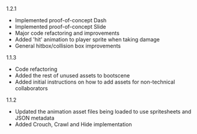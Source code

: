 1.2.1
- Implemented proof-of-concept Dash
- Implemented proof-of-concept Slide
- Major code refactoring and improvements
- Added 'hit' animation to player sprite when taking damage
- General hitbox/collision box improvements

1.1.3
- Code refactoring
- Added the rest of unused assets to bootscene
- Added initial instructions on how to add assets for non-technical collaborators

1.1.2
- Updated the animation asset files being loaded to use spritesheets and JSON metadata
- Added Crouch, Crawl and Hide implementation